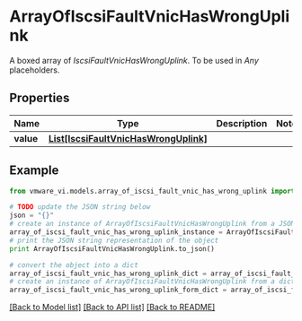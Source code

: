 # ArrayOfIscsiFaultVnicHasWrongUplink

A boxed array of *IscsiFaultVnicHasWrongUplink*. To be used in *Any* placeholders. 

## Properties
Name | Type | Description | Notes
------------ | ------------- | ------------- | -------------
**value** | [**List[IscsiFaultVnicHasWrongUplink]**](IscsiFaultVnicHasWrongUplink.md) |  | 

## Example

```python
from vmware_vi.models.array_of_iscsi_fault_vnic_has_wrong_uplink import ArrayOfIscsiFaultVnicHasWrongUplink

# TODO update the JSON string below
json = "{}"
# create an instance of ArrayOfIscsiFaultVnicHasWrongUplink from a JSON string
array_of_iscsi_fault_vnic_has_wrong_uplink_instance = ArrayOfIscsiFaultVnicHasWrongUplink.from_json(json)
# print the JSON string representation of the object
print ArrayOfIscsiFaultVnicHasWrongUplink.to_json()

# convert the object into a dict
array_of_iscsi_fault_vnic_has_wrong_uplink_dict = array_of_iscsi_fault_vnic_has_wrong_uplink_instance.to_dict()
# create an instance of ArrayOfIscsiFaultVnicHasWrongUplink from a dict
array_of_iscsi_fault_vnic_has_wrong_uplink_form_dict = array_of_iscsi_fault_vnic_has_wrong_uplink.from_dict(array_of_iscsi_fault_vnic_has_wrong_uplink_dict)
```
[[Back to Model list]](../README.md#documentation-for-models) [[Back to API list]](../README.md#documentation-for-api-endpoints) [[Back to README]](../README.md)


